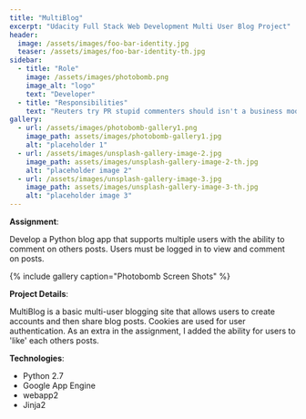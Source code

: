 ```yaml
---
title: "MultiBlog"
excerpt: "Udacity Full Stack Web Development Multi User Blog Project"
header:
  image: /assets/images/foo-bar-identity.jpg
  teaser: /assets/images/foo-bar-identity-th.jpg
sidebar:
  - title: "Role"
    image: /assets/images/photobomb.png
    image_alt: "logo"
    text: "Developer"
  - title: "Responsibilities"
    text: "Reuters try PR stupid commenters should isn't a business model"
gallery:
  - url: /assets/images/photobomb-gallery1.png
    image_path: assets/images/photobomb-gallery1.jpg
    alt: "placeholder 1"
  - url: /assets/images/unsplash-gallery-image-2.jpg
    image_path: assets/images/unsplash-gallery-image-2-th.jpg
    alt: "placeholder image 2"
  - url: /assets/images/unsplash-gallery-image-3.jpg
    image_path: assets/images/unsplash-gallery-image-3-th.jpg
    alt: "placeholder image 3"
---
```


**Assignment**:

Develop a Python blog app that supports multiple users with the ability to comment on others posts.  Users must be logged in to view and comment on posts.

{% include gallery caption="Photobomb Screen Shots" %}

**Project Details**:

MultiBlog is a basic multi-user blogging site that allows users to create accounts and then share blog posts.  Cookies are used for user authentication.  As an extra in the assignment, I added the ability for users to 'like' each others posts.

**Technologies**:

* Python 2.7
* Google App Engine
* webapp2
* Jinja2
